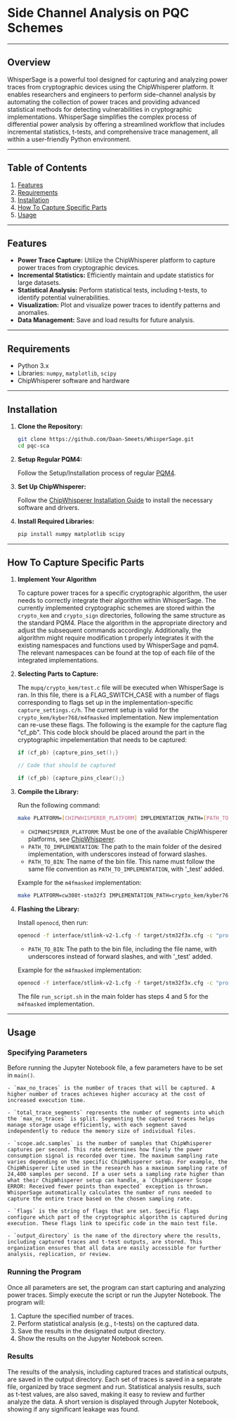 # Side Channel Analysis on PQC Schemes

---

## Overview

WhisperSage is a powerful tool designed for capturing and analyzing power traces from cryptographic devices using the ChipWhisperer platform. It enables researchers and engineers to perform side-channel analysis by automating the collection of power traces and providing advanced statistical methods for detecting vulnerabilities in cryptographic implementations. WhisperSage simplifies the complex process of differential power analysis by offering a streamlined workflow that includes incremental statistics, t-tests, and comprehensive trace management, all within a user-friendly Python environment.

---

## Table of Contents

1. [Features](#features)
2. [Requirements](#requirements)
3. [Installation](#installation)
4. [How To Capture Specific Parts](#how-to-capture-specific-parts)
5. [Usage](#usage)

---

## Features

- **Power Trace Capture:** Utilize the ChipWhisperer platform to capture power traces from cryptographic devices.
- **Incremental Statistics:** Efficiently maintain and update statistics for large datasets.
- **Statistical Analysis:** Perform statistical tests, including t-tests, to identify potential vulnerabilities.
- **Visualization:** Plot and visualize power traces to identify patterns and anomalies.
- **Data Management:** Save and load results for future analysis.

---

## Requirements

- Python 3.x
- Libraries: `numpy`, `matplotlib`, `scipy`
- ChipWhisperer software and hardware

---

## Installation

1. **Clone the Repository:**

    ```bash
    git clone https://github.com/Daan-Smeets/WhisperSage.git
    cd pqc-sca
    ```

2. **Setup Regular PQM4:**

    Follow the Setup/Installation process of regular [PQM4](https://github.com/mupq/pqm4).

3. **Set Up ChipWhisperer:**

    Follow the [ChipWhisperer Installation Guide](https://chipwhisperer.readthedocs.io/en/latest/installation.html) to install the necessary software and drivers.

4. **Install Required Libraries:**

    ```bash
    pip install numpy matplotlib scipy
    ```

---

## How To Capture Specific Parts	

1. **Implement Your Algorithm**

    To capture power traces for a specific cryptographic algorithm, the user needs to correctly integrate their algorithm within WhisperSage. The currently implemented cryptographic schemes are stored within the `crypto_kem` and `crypto_sign` directories, following the same structure as the standard PQM4. Place the algorithm in the appropriate directory and adjust the subsequent commands accordingly. Additionally, the algorithm might require modification t properly integrates it with the existing namespaces and functions used by WhisperSage and pqm4. The relevant namespaces can be found at the top of each file of the integrated implementations.  


2. **Selecting Parts to Capture:**

    The `mupq/crypto_kem/test.c` file will be executed when WhisperSage is ran. In this file, there is a FLAG_SWITCH_CASE with a number of flags corresponding to flags set up in the implementation-specific `capture_settings.c/h`. The current setup is valid for the `crypto_kem/kyber768/m4fmasked` implementation. New implementation can re-use these flags. The following is the example for the capture flag "cf_pb". This code block should be placed around the part in the cryptographic impelementation that needs to be captured:
    ```c
    if (cf_pb) {capture_pins_set();}
    
    // Code that should be captured
    
    if (cf_pb) {capture_pins_clear();}
    ```

3. **Compile the Library:**
	
    Run the following command:
    ```bash
    make PLATFORM=[CHIPWHISPERER_PLATFORM] IMPLEMENTATION_PATH=[PATH_TO_IMPLEMENTATION] [PATH_TO_BIN]
    ```
    - `CHIPWHISPERER_PLATFORM`: Must be one of the available ChipWhisperer platforms, see [ChipWhisperer](https://github.com/newaetech/chipwhisperer).
    - `PATH_TO_IMPLEMENTATION`: The path to the main folder of the desired implementation, with underscores instead of forward slashes.
    - `PATH_TO_BIN`: The name of the bin file. This name must follow the same file convention as `PATH_TO_IMPLEMENTATION`, with '_test' added.

    Example for the `m4fmasked` implementation:
    ```bash
    make PLATFORM=cw308t-stm32f3 IMPLEMENTATION_PATH=crypto_kem/kyber768/m4fmasked bin/crypto_kem_kyber768_m4fmasked_test.bin
    ```

4. **Flashing the Library:**
	
    Install `openocd`, then run:
    ```bash
    openocd -f interface/stlink-v2-1.cfg -f target/stm32f3x.cfg -c "program [PATH_TO_BIN] 0x08000000 verify reset exit"
    ```
    - `PATH_TO_BIN`: The path to the bin file, including the file name, with underscores instead of forward slashes, and with '_test' added.

    Example for the `m4fmasked` implementation:
    ```bash
    openocd -f interface/stlink-v2-1.cfg -f target/stm32f3x.cfg -c "program bin/crypto_kem_kyber768_m4fmasked_test.bin 0x08000000 verify reset exit"
    ```

    The file `run_script.sh` in the main folder has steps 4 and 5 for the `m4fmasked` implementation.

---

## Usage

### Specifying Parameters

Before running the Jupyter Notebook file, a few parameters have to be set in `main()`.

```text
- `max_no_traces` is the number of traces that will be captured. A higher number of traces achieves higher accuracy at the cost of increased execution time.

- `total_trace_segments` represents the number of segments into which the `max_no_traces` is split. Segmenting the captured traces helps manage storage usage efficiently, with each segment saved independently to reduce the memory size of individual files.

- `scope.adc.samples` is the number of samples that ChipWhisperer captures per second. This rate determines how finely the power consumption signal is recorded over time. The maximum sampling rate varies depending on the specific ChipWhisperer setup. For example, the ChipWhisperer Lite used in the research has a maximum sampling rate of 24,400 samples per second. If a user sets a sampling rate higher than what their ChipWhisperer setup can handle, a `ChipWhisperer Scope ERROR: Received fewer points than expected` exception is thrown. WhisperSage automatically calculates the number of runs needed to capture the entire trace based on the chosen sampling rate.

- `flags` is the string of flags that are set. Specific flags configure which part of the cryptographic algorithm is captured during execution. These flags link to specific code in the main test file.

- `output_directory` is the name of the directory where the results, including captured traces and t-test outputs, are stored. This organization ensures that all data are easily accessible for further analysis, replication, or review.
```

### Running the Program

Once all parameters are set, the program can start capturing and analyzing power traces. Simply execute the script or run the Jupyter Notebook. The program will:

1. Capture the specified number of traces.
2. Perform statistical analysis (e.g., t-tests) on the captured data.
3. Save the results in the designated output directory.
4. Show the results on the Jupyter Notebook screen.

### Results

The results of the analysis, including captured traces and statistical outputs, are saved in the output directory. Each set of traces is saved in a separate file, organized by trace segment and run. Statistical analysis results, such as t-test values, are also saved, making it easy to review and further analyze the data. A short version is displayed through Jupyter Notebook, showing if any significant leakage was found.
